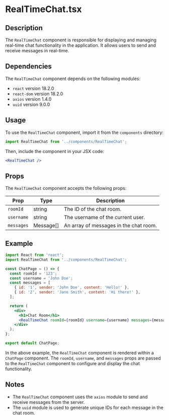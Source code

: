 # RealTimeChat.tsx

## Description

The `RealTimeChat` component is responsible for displaying and managing real-time chat functionality in the application. It allows users to send and receive messages in real-time.

## Dependencies

The `RealTimeChat` component depends on the following modules:

- `react` version 18.2.0
- `react-dom` version 18.2.0
- `axios` version 1.4.0
- `uuid` version 9.0.0

## Usage

To use the `RealTimeChat` component, import it from the `components` directory:

```jsx
import RealTimeChat from '../components/RealTimeChat';
```

Then, include the component in your JSX code:

```jsx
<RealTimeChat />
```

## Props

The `RealTimeChat` component accepts the following props:

| Prop       | Type      | Description                            |
| ---------- | --------- | -------------------------------------- |
| `roomId`   | string    | The ID of the chat room.               |
| `username` | string    | The username of the current user.      |
| `messages` | Message[] | An array of messages in the chat room. |

## Example

```jsx
import React from 'react';
import RealTimeChat from '../components/RealTimeChat';

const ChatPage = () => {
  const roomId = '123';
  const username = 'John Doe';
  const messages = [
    { id: '1', sender: 'John Doe', content: 'Hello!' },
    { id: '2', sender: 'Jane Smith', content: 'Hi there!' },
  ];

  return (
    <div>
      <h1>Chat Room</h1>
      <RealTimeChat roomId={roomId} username={username} messages={messages} />
    </div>
  );
};

export default ChatPage;
```

In the above example, the `RealTimeChat` component is rendered within a `ChatPage` component. The `roomId`, `username`, and `messages` props are passed to the `RealTimeChat` component to configure and display the chat functionality.

## Notes

- The `RealTimeChat` component uses the `axios` module to send and receive messages from the server.
- The `uuid` module is used to generate unique IDs for each message in the chat room.
